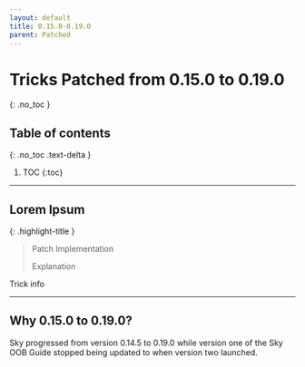 ```yaml
---
layout: default
title: 0.15.0-0.19.0
parent: Patched
---
```


# Tricks Patched from 0.15.0 to 0.19.0
{: .no_toc }

## Table of contents
{: .no_toc .text-delta }

1. TOC
{:toc}

---

## Lorem Ipsum

{: .highlight-title }
> Patch Implementation
>
> Explanation

Trick info

---

## Why 0.15.0 to 0.19.0?

Sky progressed from version 0.14.5 to 0.19.0 while version one of the Sky OOB Guide stopped being updated to when version two launched.
